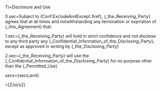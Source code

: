 Ti=Disclosure and Use

0.sec=Subject to {Conf.ExcludeAndExcept.Xref}, {_the_Receiving_Party} agrees that at all times and notwithstanding any termination or expiration of {_this_Agreement} that:

1.sec={_the_Receiving_Party} will hold in strict confidence and not disclose to any third party any {_Confidential_Information_of_the_Disclosing_Party}, except as approved in writing by {_the_Disclosing_Party}

2.sec={_the_Receiving_Party} will use the {_Confidential_Information_of_the_Disclosing_Party} for no purpose other than the {_Permitted_Use}

secs={secs;and}

=[Z/ol/s2]
